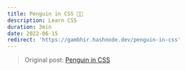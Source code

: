 ```yaml
---
title: Penguin in CSS 🐧🎨
description: Learn CSS
duration: 3min
date: 2022-06-15
redirect: 'https://gambhir.hashnode.dev/penguin-in-css'
---
```

> Original post: [Penguin in CSS](https://gambhir.hashnode.dev/penguin-in-css)
